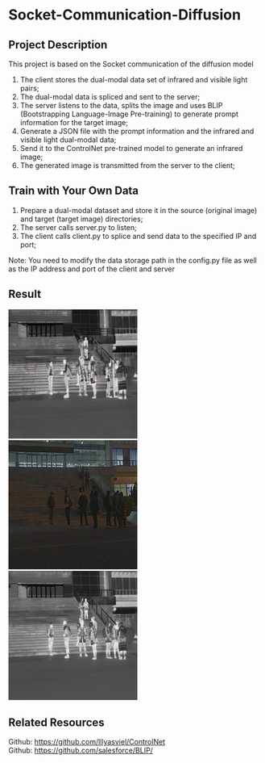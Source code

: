 # Socket-Communication-Diffusion
## Project Description
This project is based on the Socket communication of the diffusion model
1. The client stores the dual-modal data set of infrared and visible light pairs;
2. The dual-modal data is spliced ​​and sent to the server;
3. The server listens to the data, splits the image and uses BLIP (Bootstrapping Language-Image Pre-training) to generate prompt information for the target image;
4. Generate a JSON file with the prompt information and the infrared and visible light dual-modal data;
5. Send it to the ControlNet pre-trained model to generate an infrared image;
6. The generated image is transmitted from the server to the client;
## Train with Your Own Data
1. Prepare a dual-modal dataset and store it in the source (original image) and target (target image) directories;
2. The server calls server.py to listen;
3. The client calls client.py to splice and send data to the specified IP and port;
   
Note: You need to modify the data storage path in the config.py file as well as the IP address and port of the client and server

## Result
![Generate_image](https://github.com/1void1/Socket-Communication-Diffusion/blob/main/result/03983.png)
![Source_image](https://github.com/1void1/Socket-Communication-Diffusion/blob/main/source/03983.png)
![Target_image](https://github.com/1void1/Socket-Communication-Diffusion/blob/main/target/03983.png)


## Related Resources
Github: https://github.com/lllyasviel/ControlNet  
Github: https://github.com/salesforce/BLIP/  

